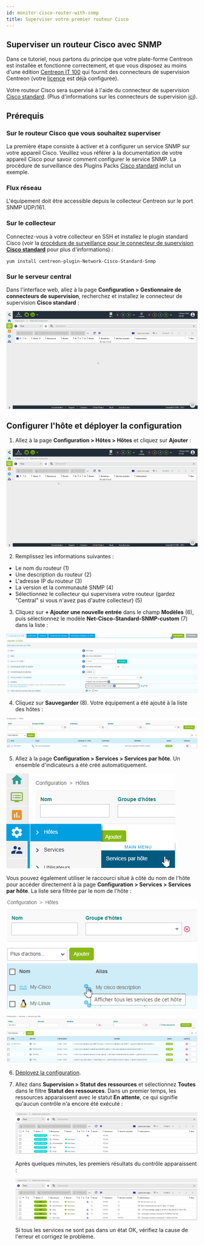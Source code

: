 ```yaml
---
id: monitor-cisco-router-with-snmp
title: Superviser votre premier routeur Cisco
---
```


## Superviser un routeur Cisco avec SNMP

Dans ce tutoriel, nous partons du principe que votre plate-forme Centreon est installée et fonctionne correctement, et que vous disposez au moins d'une édition [Centreon IT 100](it100.md) qui fournit des connecteurs de supervision Centreon (votre [licence](../administration/licenses.md) est déjà configurée).

Votre routeur Cisco sera supervisé à l'aide du connecteur de supervision [Cisco standard](/pp/integrations/plugin-packs/procedures/network-cisco-standard-snmp). (Plus d'informations sur les connecteurs de supervision [ici](../monitoring/pluginpacks.md)).

## Prérequis

### Sur le routeur Cisco que vous souhaitez superviser

La première étape consiste à activer et à configurer un service SNMP sur votre appareil Cisco.
Veuillez vous référer à la documentation de votre appareil Cisco pour savoir comment configurer le service SNMP. La procédure de surveillance des Plugins Packs [Cisco standard](/pp/integrations/plugin-packs/procedures/network-cisco-standard-snmp) inclut un exemple.

### Flux réseau

L'équipement doit être accessible depuis le collecteur Centreon sur le port SNMP UDP/161.

### Sur le collecteur

Connectez-vous à votre collecteur en SSH et installez le plugin standard Cisco (voir la [procédure de surveillance pour le connecteur de supervision **Cisco standard**](/pp/integrations/plugin-packs/procedures/network-cisco-standard-snmp) pour plus d'informations) :

```shell
yum install centreon-plugin-Network-Cisco-Standard-Snmp
```

### Sur le serveur central

Dans l'interface web, allez à la page **Configuration > Gestionnaire de connecteurs de supervision**, recherchez et installez le connecteur de supervision **Cisco standard** :

![image](../assets/getting-started/quick_start_cisco_0.gif)

## Configurer l'hôte et déployer la configuration

1. Allez à la page **Configuration > Hôtes > Hôtes** et cliquez sur **Ajouter** :

  ![image](../assets/getting-started/quick_start_cisco_1.gif)

2. Remplissez les informations suivantes :

  * Le nom du routeur (1)
  * Une description du routeur (2)
  * L'adresse IP du routeur (3)
  * La version et la communauté SNMP (4)
  * Sélectionnez le collecteur qui supervisera votre routeur (gardez "Central" si vous n'avez pas d'autre collecteur) (5)

3. Cliquez sur **+ Ajouter une nouvelle entrée** dans le champ **Modèles** (6), puis sélectionnez le modèle **Net-Cisco-Standard-SNMP-custom** (7) dans la liste :

  ![image](../assets/getting-started/quick_start_cisco_2.png)

4. Cliquez sur **Sauvegarder** (8). Votre équipement a été ajouté à la liste des hôtes :

  ![image](../assets/getting-started/quick_start_cisco_3.png)

5. Allez à la page **Configuration > Services > Services par hôte**. Un ensemble d'indicateurs a été créé automatiquement.

  ![image](../assets/getting-started/quick_start_cisco_4a.png)

  Vous pouvez également utiliser le raccourci situé à côté du nom de l'hôte pour accéder directement à la page **Configuration > Services > Services par hôte**. La liste sera filtrée par le nom de l'hôte :

  ![image](../assets/getting-started/quick_start_cisco_4b.png)

  ![image](../assets/getting-started/quick_start_cisco_5.png)

6. [Déployez la configuration](../monitoring/monitoring-servers/deploying-a-configuration.md).

7. Allez dans **Supervision > Statut des ressources** et sélectionnez **Toutes** dans le filtre **Statut des ressources**. Dans un premier temps, les ressources apparaissent avec le statut **En attente**, ce qui signifie qu'aucun contrôle n'a encore été exécuté :

   ![image](../assets/getting-started/quick_start_cisco_6.png)

   Après quelques minutes, les premiers résultats du contrôle apparaissent :

   ![image](../assets/getting-started/quick_start_cisco_7.png)

   Si tous les services ne sont pas dans un état OK, vérifiez la cause de l'erreur et corrigez le problème.